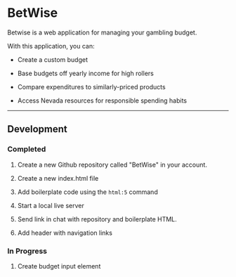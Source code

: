 # BetWise

Betwise is a web application for managing your gambling 
budget.

With this application, you can:

- Create a custom budget

- Base budgets off yearly income for high rollers

- Compare expenditures to similarly-priced products

- Access Nevada resources for responsible spending habits

---

## Development 

### Completed

1. Create a new Github repository called "BetWise" in your 
account.

2. Create a new index.html file

3. Add boilerplate code using the `html:5` command

4. Start a local live server 

5. Send link in chat with repository and boilerplate HTML.

6. Add header with navigation links

### In Progress

1. Create budget input element